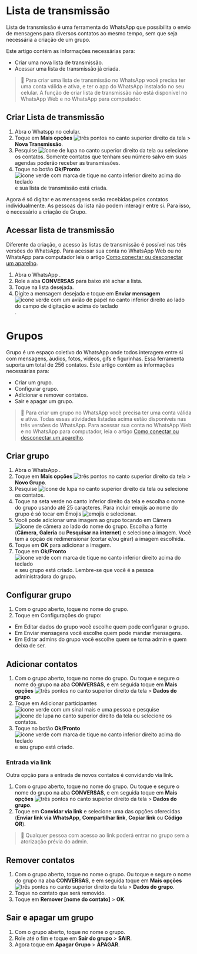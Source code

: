 # Lista de transmissão
Lista de transmissão é uma ferramenta do WhatsApp que possibilita o envio de mensagens para diversos contatos ao mesmo tempo, sem que seja necessária a criação de um grupo. 

Este artigo contém as informações necessárias para:
- Criar uma nova lista de transmissão.
- Acessar uma lista de transmissão já criada.

>:mega: Para criar uma lista de transmissão no WhatsApp você precisa ter uma conta válida e ativa, e ter o app do WhatsApp instalado no seu celular. A função de criar lista de transmissão não está disponível no WhatsApp Web e no WhatsApp para computador.

## Criar Lista de transmissão
1. Abra o Whatspp no celular.
2. Toque em **Mais opções** ![três pontos no canto superior direito da tela](https://scontent.whatsapp.net/v/t39.8562-34/cp0/p50x50/118117430_995065920932265_1336446442210986426_n.jpg.webp?ccb=1-5&_nc_sid=8a74b9&_nc_ohc=KIqfokdGAkYAX81vzzK&_nc_ht=scontent.whatsapp.net&oh=7c3506052e2ac0a034d4f89a4682d2bb&oe=616C6DEF) > **Nova Transmissão**.
3. Pesquise ![ícone de lupa no canto superior direito da tela](https://scontent.whatsapp.net/v/t39.8562-34/cp0/p50x50/118592640_2446678482298179_2973487913166161321_n.jpg.webp?ccb=1-5&_nc_sid=8a74b9&_nc_ohc=rEah9guA0y8AX99afBj&_nc_ht=scontent.whatsapp.net&oh=836ae1f73ad3d48575c515fc81b980ee&oe=616B401F) ou selecione os contatos. Somente contatos que tenham seu número salvo em suas agendas poderão receber as transmissões.
4. Toque no botão **Ok/Pronto** ![ícone verde com marca de tique no canto inferior direito acima do teclado](https://scontent.whatsapp.net/v/t39.8562-34/cp0/p50x50/117599789_1002240983554987_5975008136960935794_n.jpg.webp?ccb=1-5&_nc_sid=8a74b9&_nc_ohc=_qs4n0lsWzsAX-ptHf4&_nc_ht=scontent.whatsapp.net&oh=f3381fc93516392b0f6ae31dfbb247e7&oe=616CBF39) e sua lista de transmissão está criada.

Agora é só digitar e as mensagens serão recebidas pelos contatos individualmente. As pessoas da lista não podem interagir entre si. Para isso, é necessário a criação de Grupo.

## Acessar lista de transmissão
Diferente da criação, o acesso às listas de transmissão é possível nas três versões do WhatsApp.
Para acessar sua conta no WhatsApp Web ou no WhatsApp para computador leia o artigo [Como conectar ou desconectar um aparelho](https://bit.ly/3ijQ6Ip).
1. Abra o WhatsApp .
2. Role a aba **CONVERSAS** para baixo até achar a lista.
3. Toque na lista desejada.
4. Digite a mensagem desejada e toque em **Enviar mensagem** ![ícone verde com um avião de papel no canto inferior direito ao lado do campo de digitação e acima do teclado](https://scontent.whatsapp.net/v/t39.8562-34/cp0/p50x50/117807710_304972950945005_1656334025877244128_n.jpg.webp?ccb=1-5&_nc_sid=8a74b9&_nc_ohc=80qSiO-9zQkAX8E1gme&_nc_ht=scontent.whatsapp.net&oh=b97818433e3e0e0f84879f1d2ae1f0ca&oe=616CC1B3).

# Grupos
Grupo é um espaço coletivo do WhatsApp onde todos interagem entre si com mensagens, áudios, fotos, vídeos, gifs e figurinhas. Essa ferramenta suporta um total de 256 contatos.
Este artigo contém as informações necessárias para:
- Criar um grupo.
- Configurar grupo.
- Adicionar e remover contatos.
- Sair e apagar um grupo.

>:mega: Para criar um grupo no WhatsApp você precisa ter uma conta válida e ativa. Todas essas atividades listadas acima estão disponíveis nas três versões do WhatsApp.
Para acessar sua conta no WhatsApp Web e no WhatsApp para computador, leia o artigo [Como conectar ou desconectar um aparelho](https://bit.ly/3ijQ6Ip).

## Criar grupo
1. Abra o WhatsApp .
2. Toque em **Mais opções** ![três pontos no canto superior direito da tela](https://scontent.whatsapp.net/v/t39.8562-34/cp0/p50x50/118117430_995065920932265_1336446442210986426_n.jpg.webp?ccb=1-5&_nc_sid=8a74b9&_nc_ohc=KIqfokdGAkYAX81vzzK&_nc_ht=scontent.whatsapp.net&oh=7c3506052e2ac0a034d4f89a4682d2bb&oe=616C6DEF) > **Novo Grupo**.
3. Pesquise ![ícone de lupa no canto superior direito da tela](https://scontent.whatsapp.net/v/t39.8562-34/cp0/p50x50/118592640_2446678482298179_2973487913166161321_n.jpg.webp?ccb=1-5&_nc_sid=8a74b9&_nc_ohc=rEah9guA0y8AX99afBj&_nc_ht=scontent.whatsapp.net&oh=836ae1f73ad3d48575c515fc81b980ee&oe=616B401F) ou selecione os contatos.
4. Toque na seta verde no canto inferior direito da tela e escolha o nome do grupo usando até 25 caracteres. Para incluir emojis ao nome do grupo é só tocar em Emojis ![emojis](https://scontent.whatsapp.net/v/t39.8562-34/cp0/p50x50/117976584_331327404576636_1574054543557507414_n.jpg.webp?ccb=1-5&_nc_sid=8a74b9&_nc_ohc=YobCNaXNafAAX-qlMrQ&_nc_ht=scontent.whatsapp.net&oh=2384eb6e72c08ea1a0778b39fead4d53&oe=616C5965) e selecionar.
5. Você pode adicionar uma imagem ao grupo tocando em Câmera ![ícone de câmera ao lado do nome do grupo](https://scontent.whatsapp.net/v/t39.8562-34/cp0/p50x50/118237089_221335895974675_3942990464365430740_n.jpg.webp?ccb=1-5&_nc_sid=8a74b9&_nc_ohc=yC01aTd9uQIAX90JXnM&_nc_ht=scontent.whatsapp.net&oh=0f81d4b8a9d060032597eb13f5da846b&oe=616BBB28). Escolha a fonte (**Câmera**, **Galeria** ou **Pesquisar na internet**) e selecione a imagem. Você tem a opção de redimensionar (cortar e/ou girar) a imagem escolhida.
6. Toque em **OK** para adicionar a imagem.
7. Toque em **Ok/Pronto** ![ícone verde com marca de tique no canto inferior direito acima do teclado](https://scontent.whatsapp.net/v/t39.8562-34/cp0/p50x50/117599789_1002240983554987_5975008136960935794_n.jpg.webp?ccb=1-5&_nc_sid=8a74b9&_nc_ohc=_qs4n0lsWzsAX-ptHf4&_nc_ht=scontent.whatsapp.net&oh=f3381fc93516392b0f6ae31dfbb247e7&oe=616CBF39) e seu grupo está criado. Lembre-se que você é a pessoa administradora do grupo.

## Configurar grupo
1. Com o grupo aberto, toque no nome do grupo.
2. Toque em Configurações do grupo:
  - Em Editar dados do grupo você escolhe quem pode configurar o grupo.
  - Em Enviar mensagens você escolhe quem pode mandar mensagens.
  - Em Editar admins do grupo você escolhe quem se torna admin e quem deixa de ser.

## Adicionar contatos
1. Com o grupo aberto, toque no nome do grupo. Ou toque e segure o nome do  grupo na aba **CONVERSAS**, e em seguida toque em **Mais opções** ![três pontos no canto superior direito da tela](https://scontent.whatsapp.net/v/t39.8562-34/cp0/p50x50/118117430_995065920932265_1336446442210986426_n.jpg.webp?ccb=1-5&_nc_sid=8a74b9&_nc_ohc=KIqfokdGAkYAX81vzzK&_nc_ht=scontent.whatsapp.net&oh=7c3506052e2ac0a034d4f89a4682d2bb&oe=616C6DEF) > **Dados do grupo**.
2. Toque em Adicionar participantes ![ícone verde com um sinal mais e uma pessoa](https://scontent.whatsapp.net/v/t39.8562-34/cp0/p50x50/117407938_675689353020518_5088016990991099957_n.jpg.webp?ccb=1-5&_nc_sid=8a74b9&_nc_ohc=YmZ-2FZK5kEAX8Qz8iB&_nc_ht=scontent.whatsapp.net&oh=ef4d7fea3bb232b50c828176447a843a&oe=616BD419) e pesquise ![ícone de lupa no canto superior direito da tela](https://scontent.whatsapp.net/v/t39.8562-34/cp0/p50x50/118592640_2446678482298179_2973487913166161321_n.jpg.webp?ccb=1-5&_nc_sid=8a74b9&_nc_ohc=rEah9guA0y8AX99afBj&_nc_ht=scontent.whatsapp.net&oh=836ae1f73ad3d48575c515fc81b980ee&oe=616B401F) ou selecione os contatos.
3. Toque no botão **Ok/Pronto** ![ícone verde com marca de tique no canto inferior direito acima do teclado](https://scontent.whatsapp.net/v/t39.8562-34/cp0/p50x50/117599789_1002240983554987_5975008136960935794_n.jpg.webp?ccb=1-5&_nc_sid=8a74b9&_nc_ohc=_qs4n0lsWzsAX-ptHf4&_nc_ht=scontent.whatsapp.net&oh=f3381fc93516392b0f6ae31dfbb247e7&oe=616CBF39) e seu grupo está criado.
### Entrada via link
Outra opção para a entrada de novos contatos é convidando via link.
1. Com o grupo aberto, toque no nome do grupo. Ou toque e segure o nome do grupo na aba **CONVERSAS**, e em seguida toque em **Mais opções** ![três pontos no canto superior direito da tela](https://scontent.whatsapp.net/v/t39.8562-34/cp0/p50x50/118117430_995065920932265_1336446442210986426_n.jpg.webp?ccb=1-5&_nc_sid=8a74b9&_nc_ohc=KIqfokdGAkYAX81vzzK&_nc_ht=scontent.whatsapp.net&oh=7c3506052e2ac0a034d4f89a4682d2bb&oe=616C6DEF) > **Dados do grupo**.
2. Toque em **Convidar via link** e selecione uma das opções oferecidas (**Enviar link via WhatsApp**, **Compartilhar link**, **Copiar link** ou **Código QR**).
> :mega: Qualquer pessoa com acesso ao link poderá entrar no grupo sem a atorização prévia do admin.

## Remover contatos
1. Com o grupo aberto, toque no nome o grupo. Ou toque e segure o nome do grupo na aba **CONVERSAS**, e em seguida toque em **Mais opções** ![três pontos no canto superior direito da tela](https://scontent.whatsapp.net/v/t39.8562-34/cp0/p50x50/118117430_995065920932265_1336446442210986426_n.jpg.webp?ccb=1-5&_nc_sid=8a74b9&_nc_ohc=KIqfokdGAkYAX81vzzK&_nc_ht=scontent.whatsapp.net&oh=7c3506052e2ac0a034d4f89a4682d2bb&oe=616C6DEF) > **Dados do grupo**.
2. Toque no contato que será removido.
3. Toque em **Remover [nome do contato]** > **OK**.

## Sair e apagar um grupo
1. Com o grupo aberto, toque no nome o grupo.
2. Role até o fim e toque em **Sair do grupo** > **SAIR**.
3. Agora toque em **Apagar Grupo** > **APAGAR**.
